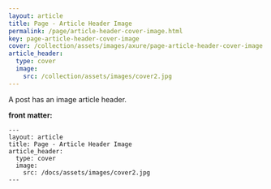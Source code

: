 ```yaml
---
layout: article
title: Page - Article Header Image
permalink: /page/article-header-cover-image.html
key: page-article-header-cover-image
cover: /collection/assets/images/axure/page-article-header-cover-image.jpg
article_header:
  type: cover
  image:
    src: /collection/assets/images/cover2.jpg
---
```


A post has an image article header.

<!--more-->

**front matter:**

    ---
    layout: article
    title: Page - Article Header Image
    article_header:
      type: cover
      image:
        src: /docs/assets/images/cover2.jpg
    ---

